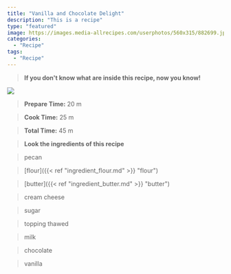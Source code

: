 ```yaml
---
title: "Vanilla and Chocolate Delight"
description: "This is a recipe"
type: "featured"
image: https://images.media-allrecipes.com/userphotos/560x315/882699.jpg
categories: 
  - "Recipe"
tags: 
  - "Recipe"
---
```



>**If you don't know what are inside this recipe, now you know!**

![](../images/Recipes-Banner.jpg)
> **Prepare Time:** 20 m


> **Cook Time:** 25 m


> **Total Time:** 45 m

> **Look the ingredients of this recipe**

> pecan

> [flour]({{< ref "ingredient_flour.md" >}} "flour")

> [butter]({{< ref "ingredient_butter.md" >}} "butter")

> cream cheese

> sugar

> topping thawed

> milk

> chocolate

> vanilla

